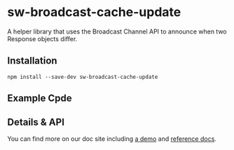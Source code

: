 # sw-broadcast-cache-update

A helper library that uses the Broadcast Channel API to announce when two Response objects differ.

## Installation

`npm install --save-dev sw-broadcast-cache-update`

## Example Cpde



## Details & API

You can find more on our doc site including
[a demo](https://googlechrome.github.io/sw-helpers/sw-broadcast-cache-update/demo/) and
[reference docs](https://googlechrome.github.io/sw-helpers/sw-broadcast-cache-update/).
